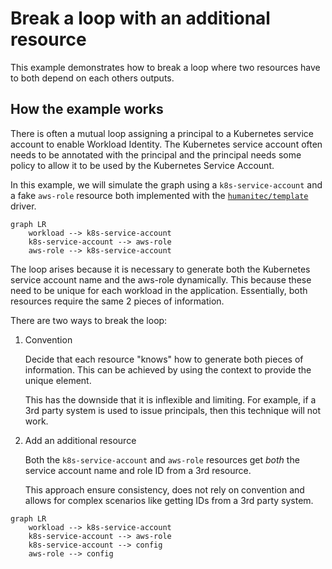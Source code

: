 # Break a loop with an additional resource

This example demonstrates how to break a loop where two resources have to both depend on each others outputs. 


## How the example works

There is often a mutual loop assigning a principal to a Kubernetes service account to enable Workload Identity. The Kubernetes service account often needs to be annotated with the principal and the principal needs some policy to allow it to be used by the Kubernetes Service Account.

In this example, we will simulate the graph using a `k8s-service-account` and a fake `aws-role` resource both implemented with the [`humanitec/template`](https://developer.humanitec.com/integration-and-extensions/drivers/generic-drivers/template/) driver.

```mermaid
graph LR
    workload --> k8s-service-account
    k8s-service-account --> aws-role
    aws-role --> k8s-service-account
```

The loop arises because it is necessary to generate both the Kubernetes service account name and the aws-role dynamically. This because these need to be unique for each workload in the application. Essentially, both resources require the same 2 pieces of information.

There are two ways to break the loop: 

1. Convention

   Decide that each resource "knows" how to generate both pieces of information. This can be achieved by using the context to provide the unique element.

   This has the downside that it is inflexible and limiting. For example, if a 3rd party system is used to issue principals, then this technique will not work.

2. Add an additional resource

   Both the `k8s-service-account` and `aws-role` resources get _both_ the service account name and role ID from a 3rd resource.

   This approach ensure consistency, does not rely on convention and allows for complex scenarios like getting IDs from a 3rd party system.

```mermaid
graph LR
    workload --> k8s-service-account
    k8s-service-account --> aws-role
    k8s-service-account --> config
    aws-role --> config
```
